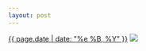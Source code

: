 ```yaml
---
layout: post
---
```


<p>
  <time><a href="/310">{{ page.date | date: "%e %B, %Y" }}</a></time>
  <a href="/310"><img src="{{ site.assets_url }}/310-640.jpg" srcset="{{ site.assets_url }}/310-1280.jpg 1280w, {{ site.assets_url }}/310-960.jpg 960w, {{ site.assets_url }}/310-640.jpg 640w, {{ site.assets_url }}/310-320.jpg 320w" sizes="(min-width: 700px) 50vw, calc(100vw - 2rem)" /></a>
</p>
